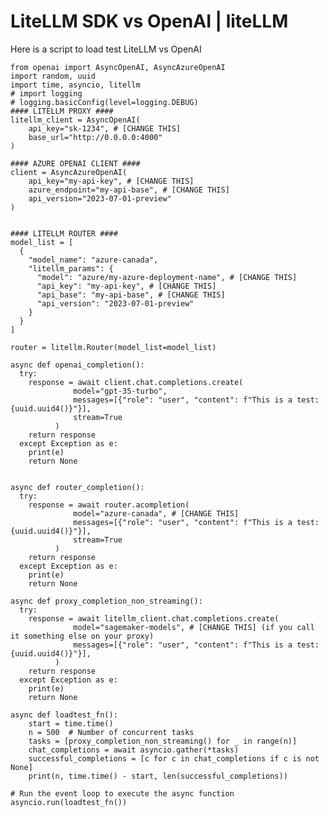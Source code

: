 # LiteLLM SDK vs OpenAI | liteLLM

Here is a script to load test LiteLLM vs OpenAI
    
    
    from openai import AsyncOpenAI, AsyncAzureOpenAI  
    import random, uuid  
    import time, asyncio, litellm  
    # import logging  
    # logging.basicConfig(level=logging.DEBUG)  
    #### LITELLM PROXY ####   
    litellm_client = AsyncOpenAI(  
        api_key="sk-1234", # [CHANGE THIS]  
        base_url="http://0.0.0.0:4000"  
    )  
      
    #### AZURE OPENAI CLIENT ####   
    client = AsyncAzureOpenAI(  
        api_key="my-api-key", # [CHANGE THIS]  
        azure_endpoint="my-api-base", # [CHANGE THIS]  
        api_version="2023-07-01-preview"   
    )  
      
      
    #### LITELLM ROUTER ####   
    model_list = [  
      {  
        "model_name": "azure-canada",  
        "litellm_params": {  
          "model": "azure/my-azure-deployment-name", # [CHANGE THIS]  
          "api_key": "my-api-key", # [CHANGE THIS]  
          "api_base": "my-api-base", # [CHANGE THIS]  
          "api_version": "2023-07-01-preview"  
        }  
      }  
    ]  
      
    router = litellm.Router(model_list=model_list)  
      
    async def openai_completion():  
      try:  
        response = await client.chat.completions.create(  
                  model="gpt-35-turbo",  
                  messages=[{"role": "user", "content": f"This is a test: {uuid.uuid4()}"}],  
                  stream=True  
              )  
        return response  
      except Exception as e:  
        print(e)  
        return None  
        
      
    async def router_completion():  
      try:  
        response = await router.acompletion(  
                  model="azure-canada", # [CHANGE THIS]  
                  messages=[{"role": "user", "content": f"This is a test: {uuid.uuid4()}"}],  
                  stream=True  
              )  
        return response  
      except Exception as e:  
        print(e)  
        return None  
      
    async def proxy_completion_non_streaming():  
      try:  
        response = await litellm_client.chat.completions.create(  
                  model="sagemaker-models", # [CHANGE THIS] (if you call it something else on your proxy)  
                  messages=[{"role": "user", "content": f"This is a test: {uuid.uuid4()}"}],  
              )  
        return response  
      except Exception as e:  
        print(e)  
        return None  
      
    async def loadtest_fn():  
        start = time.time()  
        n = 500  # Number of concurrent tasks  
        tasks = [proxy_completion_non_streaming() for _ in range(n)]  
        chat_completions = await asyncio.gather(*tasks)  
        successful_completions = [c for c in chat_completions if c is not None]  
        print(n, time.time() - start, len(successful_completions))  
      
    # Run the event loop to execute the async function  
    asyncio.run(loadtest_fn())